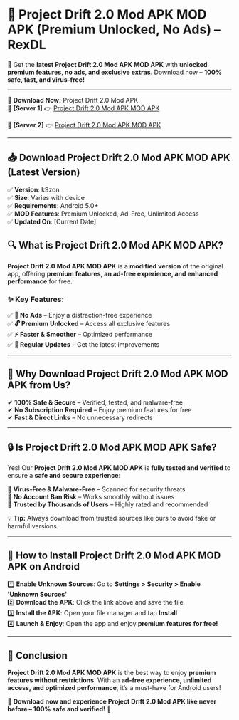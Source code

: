# 🚀 Project Drift 2.0 Mod APK MOD APK (Premium Unlocked, No Ads) – RexDL 

🎯 Get the **latest Project Drift 2.0 Mod APK MOD APK** with **unlocked premium features, no ads, and exclusive extras**. Download now – **100% safe, fast, and virus-free!**  

---

🔽 **Download Now:** Project Drift 2.0 Mod APK  
🔹 **[Server 1]** 👉 [Project Drift 2.0 Mod APK MOD APK](https://apkcomod.com?title=Project_Drift_2.0_Mod_APK)  

🔹 **[Server 2]** 👉 [Project Drift 2.0 Mod APK MOD APK](https://apkcomod.com?title=Project_Drift_2.0_Mod_APK)  

---
## 📥 Download Project Drift 2.0 Mod APK MOD APK (Latest Version)  

✅ **Version**: k9zqn  
✅ **Size**: Varies with device  
✅ **Requirements**: Android 5.0+  
✅ **MOD Features**: Premium Unlocked, Ad-Free, Unlimited Access  
✅ **Updated On**: [Current Date]  

## 🔍 What is Project Drift 2.0 Mod APK MOD APK?  

**Project Drift 2.0 Mod APK MOD APK** is a **modified version** of the original app, offering **premium features, an ad-free experience, and enhanced performance** for free.  

### ✨ Key Features:  

✅ **🚫 No Ads** – Enjoy a distraction-free experience  
✅ **🔓 Premium Unlocked** – Access all exclusive features  
✅ **⚡ Faster & Smoother** – Optimized performance  
✅ **🔄 Regular Updates** – Get the latest improvements  

---

## 🌟 Why Download Project Drift 2.0 Mod APK MOD APK from Us?  

✔ **100% Safe & Secure** – Verified, tested, and malware-free  
✔ **No Subscription Required** – Enjoy premium features for free  
✔ **Fast & Direct Links** – No unnecessary redirects  

---

## 🔒 Is Project Drift 2.0 Mod APK MOD APK Safe?  

Yes! Our **Project Drift 2.0 Mod APK MOD APK** is **fully tested and verified** to ensure a **safe and secure experience**:  

🔹 **Virus-Free & Malware-Free** – Scanned for security threats  
🔹 **No Account Ban Risk** – Works smoothly without issues  
🔹 **Trusted by Thousands of Users** – Highly rated and recommended  

💡 **Tip:** Always download from trusted sources like ours to avoid fake or harmful versions.  

---

## 📲 How to Install Project Drift 2.0 Mod APK MOD APK on Android  

1️⃣ **Enable Unknown Sources**: Go to **Settings > Security > Enable 'Unknown Sources'**  
2️⃣ **Download the APK**: Click the link above and save the file  
3️⃣ **Install the APK**: Open your file manager and tap **Install**  
4️⃣ **Launch & Enjoy**: Open the app and enjoy **premium features for free!**  

---

## 🚀 Conclusion  

**Project Drift 2.0 Mod APK MOD APK** is the best way to enjoy **premium features without restrictions**. With an **ad-free experience, unlimited access, and optimized performance**, it’s a must-have for Android users!  

🔻 **Download now and experience Project Drift 2.0 Mod APK like never before – 100% safe and verified!** 🔻  
